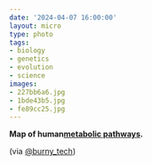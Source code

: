 ```yaml
---
date: '2024-04-07 16:00:00'
layout: micro
type: photo
tags:
- biology
- genetics
- evolution
- science
images:
- 227bb6a6.jpg
- 1bde43b5.jpg
- fe89cc25.jpg
---
```


**Map of human[metabolic pathways](https://faculty.cc.gatech.edu/~turk/bio_sim/articles/metabolic_pathways.png).**

(via [@burny_tech](https://x.com/burny_tech/status/1775491092080676890?s=20))

